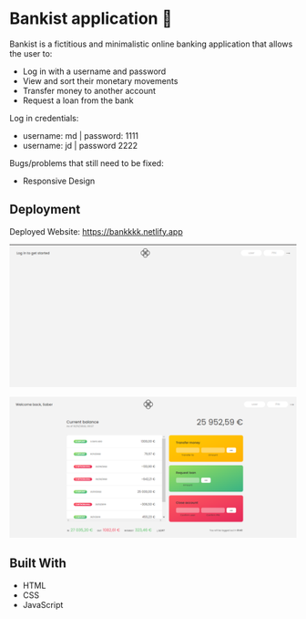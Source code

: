 # Bankist application 🏦

Bankist is a fictitious and minimalistic online banking application that allows the user to:

- Log in with a username and password
- View and sort their monetary movements
- Transfer money to another account
- Request a loan from the bank


Log in credentials:
- username: md | password: 1111
- username: jd | password 2222


Bugs/problems that still need to be fixed:
- Responsive Design


## Deployment

Deployed Website: https://bankkkk.netlify.app

![demo1](./img/login-1.png)
 
![demo2](./img/login-2.png)


## Built With

  * HTML
  * CSS
  * JavaScript

